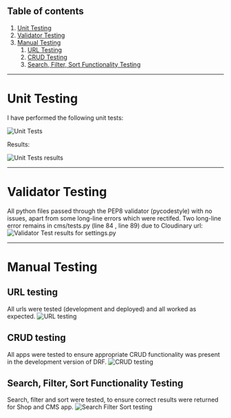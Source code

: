 ## Table of contents
1. [Unit Testing](#unit-testing)
2. [Validator Testing](#validator-testing)
3. [Manual Testing](#manual-testing)
    1. [URL Testing](#url-testing)
    2. [CRUD Testing](#crud-testing)
    3. [Search, Filter, Sort Functionality Testing](#search-filter-sort-functionality-testing)

***

# Unit Testing
I have performed the following unit tests:

![Unit Tests](https://res.cloudinary.com/dgroams94/image/upload/v1677408230/readme_images/nroots-drf-api/unit_tests_zznilt.png)


Results:

![Unit Tests results](https://res.cloudinary.com/dgroams94/image/upload/v1677408255/readme_images/nroots-drf-api/unit_tests_results_d4vtwu.png)


***

# Validator Testing

All python files passed through the PEP8 validator (pycodestyle) with no issues, apart from some long-line errors which were rectifed. Two long-line error remains in cms/tests.py (line 84 , line 89) due to Cloudinary url: 
![Validator Test results for settings.py](https://res.cloudinary.com/dgroams94/image/upload/v1677410857/readme_images/nroots-drf-api/validator_testing_results_ssnnuv.png)

***

# Manual Testing

## URL testing 
All urls were tested (development and deployed) and all worked as expected. 
![URL testing](https://res.cloudinary.com/dgroams94/image/upload/v1677419021/readme_images/nroots-drf-api/urls_dev_deployed_uqqlrc.png)

## CRUD testing
All apps were tested to ensure appropriate CRUD functionality was present in the development version of DRF.
![CRUD testing](https://res.cloudinary.com/dgroams94/image/upload/v1677419021/readme_images/nroots-drf-api/crud_wtyqsb.png)

## Search, Filter, Sort Functionality Testing
Search, filter and sort were tested, to ensure correct results were returned for Shop and CMS app. 
![Search Filter Sort testing](https://res.cloudinary.com/dgroams94/image/upload/v1677419021/readme_images/nroots-drf-api/search_filter_sort_pullxo.png)
